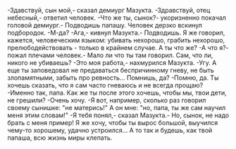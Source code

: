   -Здавствуй, сын мой,- сказал демиург Мазукта.
-Здравствуй, отец небесный,- ответил человек.
-Что же ты, сынок?- укоризненно покачал головой демиург.- Подводишь папашу.
Человек дерзко вскинул подбородок.
-М-да?
-Ага,- кивнул Мазукта.- Подводишь. Я же говорил, кажется, человеческим языком: убивать нехорошо, грабить нехорошо, прелюбодействовать - только в крайнем случае. А ты что же?
-А что я?- пожал плечами человек.- Мало ли что ты там говорил. Сам, что ли, никого не убиваешь?
-Это моя работа,- нахмурился Мазукта.
-Угу. А еще ты заповедовал не предаваться беспричинному гневу, не быть злопамятными, забыть про ревность... Помнишь, да?
-Помню, да. Ты хочешь сказать, что я сам часто гневаюсь и не всегда прощаю?
-Именно так, папа. Как же ты после этого хочешь, чтобы мы, твои дети, не грешили?
-Очень хочу.
-Я вот, например, сколько раз говорил своему сынишке: "не матерись!" А он мне: "но, папа, ты же сам научил меня этим словам!"
-Я тебя понял,- сказал Мазукта.- Но, сынок, не надо брать с меня пример! Я же хочу, чтобы ты вырос большой, выучился чему-то хорошему, удачно устроился... А то так и будешь, как твой папаша, всю жизнь миры клепать.      